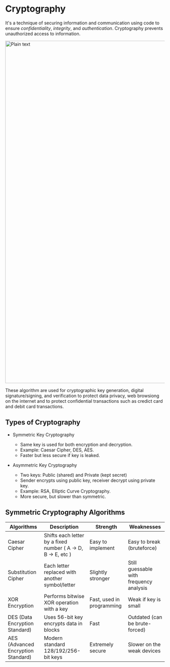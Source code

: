 # Cryptography

It's a technique of securing information and communication using code to ensure *confidentiality*, *integrity*, and *authentication*. 
Cryptography prevents unauthorized access to information.

<img width="1920" height="1080" alt="Plain text" src="https://github.com/user-attachments/assets/5507ed35-18ba-4037-8e44-eeb449ec6f3c" />

These algorithm are used for cryptographic key generation, digital signature/signing, and verification to protect data privacy, web browsiong
on the internet and to protect confidential transactions such as credict card and debit card transactions.

## Types of Cryptography
- Symmetric Key Cryptography
   - Same key is used for both encryption and decryption.
   - Example: Caesar Cipher, DES, AES.
   - Faster but less secure if key is leaked.

- Asymmetric Key Cryptography
   - Two keys: Public (shared) and Private (kept secret)
   - Sender encrypts using public key, receiver decrypt using private key.
   - Example: RSA, Elliptic Curve Cryptography.
   - More secure, but slower than symmetric.
   
## Symmetric Cryptography Algorithms

| Algorithms | Description | Strength | Weaknesses |
|------------|-------------|----------|------------|
| Caesar Cipher| Shifts each letter by a fixed number ( A -> D, B -> E, etc ) | Easy to implement | Easy to break (bruteforce) |
| Substitution Cipher | Each letter replaced with another symbol/letter | Slightly stronger | Still guessable with frequency analysis |
| XOR Encryption | Performs bitwise XOR operation with a key | Fast, used in programming | Weak if key is small |
| DES (Data Encryption Standard) | Uses 56-bit key encrypts data in blocks | Fast | Outdated (can be brute-forced) |
| AES (Advanced Encryption Standard) | Modern standard 128/192/256-bit keys | Extremely secure | Slower on the weak devices |

